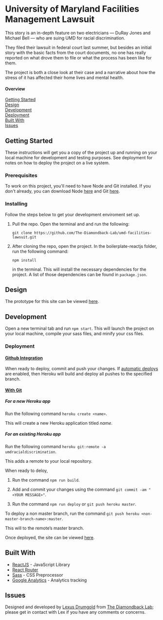 # University of Maryland Facilities Management Lawsuit

This story is an in-depth feature on two electricians — DuRay Jones and Michael Bell — who are suing UMD for racial discrimination.  

They filed their lawsuit in federal court last summer, but besides an initial story with the basic facts from the court documents, no one has really reported on what drove them to file or what the process has been like for them.  

The project is both a close look at their case and a narrative about how the stress of it has affected their home lives and mental health. 

#### Overview
[Getting Started](#getting-started)  
[Design](#design)  
[Development](#development)  
[Deployment](#deployment)  
[Built With](#built-with)  
[Issues](#issues) 

## Getting Started

These instructions will get you a copy of the project up and running on your local machine for development and testing purposes. See deployment for notes on how to deploy the project on a live system.

### Prerequisites

To work on this project, you'll need to have Node and Git installed. If you don't already, you can download Node [here](https://nodejs.org/en/download/) and Git [here](https://git-scm.com/downloads).

### Installing

Follow the steps below to get your development enviroment set up.

1.  Pull the repo. Open the terminal and and run the following:

    ```
    git clone https://github.com/The-Diamondback-Lab/umd-facilities-lawsuit.git
    ```

2.  After cloning the repo, open the project. In the boilerplate-reactjs folder, run the following command:

    ```
    npm install
    ```

    in the terminal. This will install the necessary dependencies for the project. A list of those dependencies can be found in `package.json`.

## Design

The prototype for this site can be viewed [here](https://preview.uxpin.com/84f9eee7b6d7c2880279678be0de4bcc16ef7e30#/pages/98489984/documentation/no-panels).

## Development

Open a new terminal tab and run `npm start`. This will launch the project on your local machine, compile your sass files, and minify your css files.

### Deployment

#### [Github Integration](https://devcenter.heroku.com/articles/github-integration)
When ready to deploy, commit and push your changes. If [automatic deploys](https://devcenter.heroku.com/articles/github-integration#automatic-deploys) are enabled, then Heroku will build and deploy all pushes to the specified branch.

#### [With Git](https://devcenter.heroku.com/articles/git)
##### For a new Heroku app
Run the following command `heroku create <name>`.  

This will create a new Heroku application titled _name_.
    
##### For an existing Heroku app
Run the following command `heroku git:remote -a umdracialdiscrimination`.  

This adds a remote to your local repository.

When ready to deloy, 

1. Run the command `npm run build`.

2. Add and commit your changes using the command `git commit -am "<YOUR
   MESSAGE>"`.

3. Run the command `npm run deploy` or `git push heroku master`.  
    

To deploy a non master branch, run the command `git push heroku <non-master-branch-name>:master`.  

This will to the remote’s master branch.

Once deployed, the site can be viewed [here](https://umdracialdiscrimination.herokuapp.com/).

## Built With

- [ReactJS](https://reactjs.org/) - JavaScript Library
- [React Router](https://reacttraining.com/react-router/web/guides/philosophy)  
- [Sass](https://rometools.github.io/rome/) - CSS Preprocessor
- [Google Analytics](https://github.com/fknussel/react-router-ga) - Analytics tracking

## Issues
Designed and developed by [Lexus Drumgold](https://lexusdrumgold.com/) from [The Diamondback Lab](https://github.com/The-Diamondback-Lab); please get in contact with Lex if you have any comments or concerns.